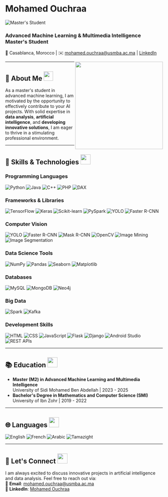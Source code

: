 # Mohamed Ouchraa

![Master's Student](https://img.shields.io/badge/Master%27s%20Student-Advanced%20Machine%20Learning-brightgreen)

### Advanced Machine Learning & Multimedia Intelligence Master's Student  
📍 Casablanca, Morocco | ✉️ mohamed.ouchraa@usmba.ac.ma | [LinkedIn](https://www.linkedin.com/in/mohamedouchraa)  

<picture>
  <img align="right" src="https://i.giphy.com/media/v1.Y2lkPTc5MGI3NjExeHNvZXM4anVpbXNmM3U4ZXk3YW5qcDZpa2RlZGhzZW94Z3M5aGp5eiZlcD12MV9pbnRlcm5hbF9naWZfYnlfaWQmY3Q9Zw/TFPdmm3rdzeZ0kP3zG/giphy.gif" width="280px">
</picture>


---

## 👋 About Me <img src="https://media.giphy.com/media/hvRJCLFzcasrR4ia7z/giphy.gif" width="30px">
As a master's student in advanced machine learning, I am motivated by the opportunity to effectively contribute to your AI projects. With solid expertise in **data analysis**, **artificial intelligence**, and **developing innovative solutions**, I am eager to thrive in a stimulating professional environment.

---

<h2> 🧠 Skills & Technologies <img src="https://media2.giphy.com/media/QssGEmpkyEOhBCb7e1/giphy.gif?cid=ecf05e47a0n3gi1bfqntqmob8g9aid1oyj2wr3ds3mg700bl&rid=giphy.gif" width="32px"> </h2>

### Programming Languages
![Python](https://img.shields.io/badge/-Python-3776AB?logo=python&logoColor=white)
![Java](https://img.shields.io/badge/-Java-007396?logo=java&logoColor=white)
![C++](https://img.shields.io/badge/-C++-00599C?logo=c%2B%2B&logoColor=white)
![PHP](https://img.shields.io/badge/-PHP-777BB4?logo=php&logoColor=white)
![DAX](https://img.shields.io/badge/-DAX-0178D4?logo=powerbi&logoColor=white)

### Frameworks & Libraries
![TensorFlow](https://img.shields.io/badge/-TensorFlow-FF6F00?logo=tensorflow&logoColor=white)
![Keras](https://img.shields.io/badge/-Keras-D00000?logo=keras&logoColor=white)
![Scikit-learn](https://img.shields.io/badge/-Scikit%20Learn-F7931E?logo=scikit-learn&logoColor=white)
![PySpark](https://img.shields.io/badge/-PySpark-E25A1C?logo=apachespark&logoColor=white)
![YOLO](https://img.shields.io/badge/-YOLO-00FFFF?logo=darkreader&logoColor=black)
![Faster R-CNN](https://img.shields.io/badge/-Faster%20R--CNN-blue)

### Computer Vision
![YOLO](https://img.shields.io/badge/-YOLO-00FFFF?logo=darkreader&logoColor=black)
![Faster R-CNN](https://img.shields.io/badge/-Faster%20R--CNN-blue)
![Mask R-CNN](https://img.shields.io/badge/-Mask%20R--CNN-green)
![OpenCV](https://img.shields.io/badge/-OpenCV-5C3EE8?logo=opencv&logoColor=white)
![Image Mining](https://img.shields.io/badge/-Image%20Mining-orange)
![Image Segmentation](https://img.shields.io/badge/-Image%20Segmentation-purple)

### Data Science Tools
![NumPy](https://img.shields.io/badge/-NumPy-013243?logo=numpy&logoColor=white)
![Pandas](https://img.shields.io/badge/-Pandas-150458?logo=pandas&logoColor=white)
![Seaborn](https://img.shields.io/badge/-Seaborn-3776AB?logo=python&logoColor=white)
![Matplotlib](https://img.shields.io/badge/-Matplotlib-FF9E0F?logo=python&logoColor=white)

### Databases
![MySQL](https://img.shields.io/badge/-MySQL-4479A1?logo=mysql&logoColor=white)
![MongoDB](https://img.shields.io/badge/-MongoDB-47A248?logo=mongodb&logoColor=white)
![Neo4j](https://img.shields.io/badge/-Neo4j-008CC1?logo=neo4j&logoColor=white)

### Big Data
![Spark](https://img.shields.io/badge/-Spark-F7931E?logo=apachespark&logoColor=white)
![Kafka](https://img.shields.io/badge/-Kafka-231F20?logo=apachekafka&logoColor=white)

### Development Skills
![HTML](https://img.shields.io/badge/-HTML-E34F26?logo=html5&logoColor=white)
![CSS](https://img.shields.io/badge/-CSS-1572B6?logo=css3&logoColor=white)
![JavaScript](https://img.shields.io/badge/-JavaScript-F7DF1E?logo=javascript&logoColor=black)
![Flask](https://img.shields.io/badge/-Flask-000000?logo=flask&logoColor=white)
![Django](https://img.shields.io/badge/-Django-092E20?logo=django&logoColor=white)
![Android Studio](https://img.shields.io/badge/-Android%20Studio-3DDC84?logo=androidstudio&logoColor=white)
![REST APIs](https://img.shields.io/badge/-REST%20APIs-brightgreen)

---

## 📚 Education <img src="https://media.giphy.com/media/j2pOGeGYKe2xCCKwfi/giphy.gif" width="32px">
- **Master (M2) in Advanced Machine Learning and Multimedia Intelligence**  
  University of Sidi Mohamed Ben Abdellah | 2023 - 2025  
- **Bachelor's Degree in Mathematics and Computer Science (SMI)**  
  University of Ibn Zohr | 2019 - 2022
  
---

## 🌐 Languages <img src="https://media.giphy.com/media/ZgR635wdOpBtGG49lJ/giphy.gif" width="32px">
![English](https://img.shields.io/badge/-English-blue)
![French](https://img.shields.io/badge/-French-blue)
![Arabic](https://img.shields.io/badge/-Arabic-green)
![Tamazight](https://img.shields.io/badge/-Tamazight-green)

---

## 💬 Let's Connect <img src="https://media.giphy.com/media/3o7TKp26EaJyz0qiJy/giphy.gif" width="32px">
I am always excited to discuss innovative projects in artificial intelligence and data analysis. Feel free to reach out via:  
📧 **Email**: mohamed.ouchraa@usmba.ac.ma  
💼 **LinkedIn**: [Mohamed Ouchraa](https://www.linkedin.com/in/mohamedouchraa)

